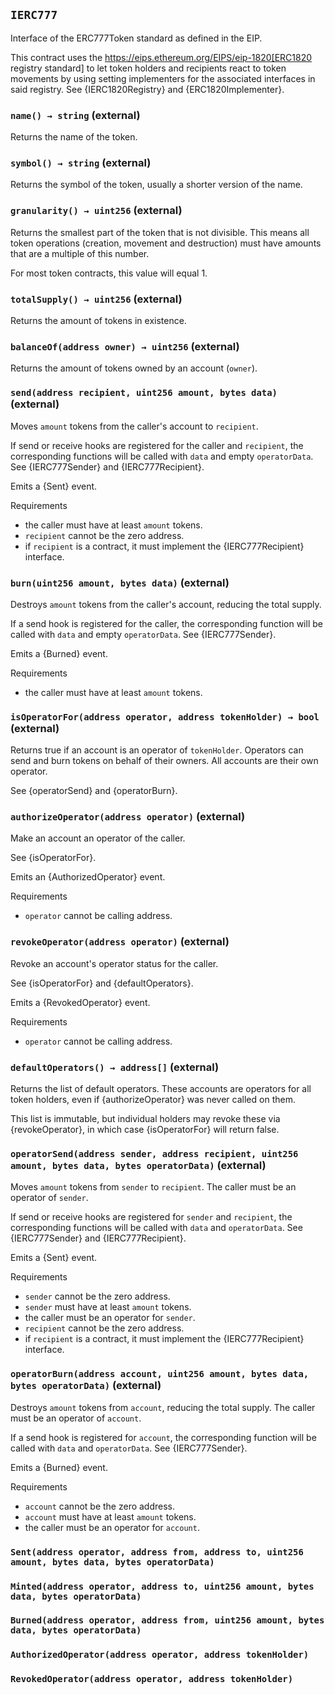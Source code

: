 ## `IERC777`



Interface of the ERC777Token standard as defined in the EIP.

This contract uses the
https://eips.ethereum.org/EIPS/eip-1820[ERC1820 registry standard] to let
token holders and recipients react to token movements by using setting implementers
for the associated interfaces in said registry. See {IERC1820Registry} and
{ERC1820Implementer}.


### `name() → string` (external)



Returns the name of the token.

### `symbol() → string` (external)



Returns the symbol of the token, usually a shorter version of the
name.

### `granularity() → uint256` (external)



Returns the smallest part of the token that is not divisible. This
means all token operations (creation, movement and destruction) must have
amounts that are a multiple of this number.

For most token contracts, this value will equal 1.

### `totalSupply() → uint256` (external)



Returns the amount of tokens in existence.

### `balanceOf(address owner) → uint256` (external)



Returns the amount of tokens owned by an account (`owner`).

### `send(address recipient, uint256 amount, bytes data)` (external)



Moves `amount` tokens from the caller's account to `recipient`.

If send or receive hooks are registered for the caller and `recipient`,
the corresponding functions will be called with `data` and empty
`operatorData`. See {IERC777Sender} and {IERC777Recipient}.

Emits a {Sent} event.

Requirements

- the caller must have at least `amount` tokens.
- `recipient` cannot be the zero address.
- if `recipient` is a contract, it must implement the {IERC777Recipient}
interface.

### `burn(uint256 amount, bytes data)` (external)



Destroys `amount` tokens from the caller's account, reducing the
total supply.

If a send hook is registered for the caller, the corresponding function
will be called with `data` and empty `operatorData`. See {IERC777Sender}.

Emits a {Burned} event.

Requirements

- the caller must have at least `amount` tokens.

### `isOperatorFor(address operator, address tokenHolder) → bool` (external)



Returns true if an account is an operator of `tokenHolder`.
Operators can send and burn tokens on behalf of their owners. All
accounts are their own operator.

See {operatorSend} and {operatorBurn}.

### `authorizeOperator(address operator)` (external)



Make an account an operator of the caller.

See {isOperatorFor}.

Emits an {AuthorizedOperator} event.

Requirements

- `operator` cannot be calling address.

### `revokeOperator(address operator)` (external)



Revoke an account's operator status for the caller.

See {isOperatorFor} and {defaultOperators}.

Emits a {RevokedOperator} event.

Requirements

- `operator` cannot be calling address.

### `defaultOperators() → address[]` (external)



Returns the list of default operators. These accounts are operators
for all token holders, even if {authorizeOperator} was never called on
them.

This list is immutable, but individual holders may revoke these via
{revokeOperator}, in which case {isOperatorFor} will return false.

### `operatorSend(address sender, address recipient, uint256 amount, bytes data, bytes operatorData)` (external)



Moves `amount` tokens from `sender` to `recipient`. The caller must
be an operator of `sender`.

If send or receive hooks are registered for `sender` and `recipient`,
the corresponding functions will be called with `data` and
`operatorData`. See {IERC777Sender} and {IERC777Recipient}.

Emits a {Sent} event.

Requirements

- `sender` cannot be the zero address.
- `sender` must have at least `amount` tokens.
- the caller must be an operator for `sender`.
- `recipient` cannot be the zero address.
- if `recipient` is a contract, it must implement the {IERC777Recipient}
interface.

### `operatorBurn(address account, uint256 amount, bytes data, bytes operatorData)` (external)



Destroys `amount` tokens from `account`, reducing the total supply.
The caller must be an operator of `account`.

If a send hook is registered for `account`, the corresponding function
will be called with `data` and `operatorData`. See {IERC777Sender}.

Emits a {Burned} event.

Requirements

- `account` cannot be the zero address.
- `account` must have at least `amount` tokens.
- the caller must be an operator for `account`.


### `Sent(address operator, address from, address to, uint256 amount, bytes data, bytes operatorData)`





### `Minted(address operator, address to, uint256 amount, bytes data, bytes operatorData)`





### `Burned(address operator, address from, uint256 amount, bytes data, bytes operatorData)`





### `AuthorizedOperator(address operator, address tokenHolder)`





### `RevokedOperator(address operator, address tokenHolder)`







